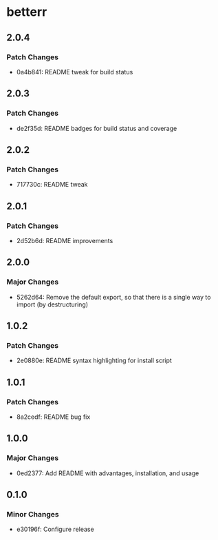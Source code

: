# betterr

## 2.0.4

### Patch Changes

- 0a4b841: README tweak for build status

## 2.0.3

### Patch Changes

- de2f35d: README badges for build status and coverage

## 2.0.2

### Patch Changes

- 717730c: README tweak

## 2.0.1

### Patch Changes

- 2d52b6d: README improvements

## 2.0.0

### Major Changes

- 5262d64: Remove the default export, so that there is a single way to import (by destructuring)

## 1.0.2

### Patch Changes

- 2e0880e: README syntax highlighting for install script

## 1.0.1

### Patch Changes

- 8a2cedf: README bug fix

## 1.0.0

### Major Changes

- 0ed2377: Add README with advantages, installation, and usage

## 0.1.0

### Minor Changes

- e30196f: Configure release

